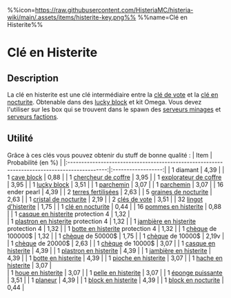 %%icon=https://raw.githubusercontent.com/HisteriaMC/histeria-wiki/main/.assets/items/histerite-key.png%%
%%name=Clé en Histerite%%

# Clé en Histerite

## Description
La clé en histerite est une clé intermédiaire entre la [clé de vote](https://histeria.fr/wiki/objets/vote-key) et la [clé en nocturite](https://histeria.fr/wiki/objets/nocturite-key). Obtenable dans des [lucky block](https://histeria.fr/wiki/blocs/lucky-block) et kit Omega. Vous devez l'utiliser sur les box qui se trouvent dans le spawn des [serveurs minages](https://histeria.fr/wiki/mondes/monde-minage) et [serveurs factions](https://histeria.fr/wiki/mondes/serveurs-faction).

## Utilité
Grâce à ces clés vous pouvez obtenir du stuff de bonne qualité :
| Item                                                                                         | Probabilité (en %) |
|:--------------------------------------------------------------------------------------------:|:------------------:|
| 1 diamant                                                                                    | 4,39               |
| 1 [cave block](https://histeria.fr/wiki/)                                                    | 0,88               |
| 1 [chercheur de coffre](https://histeria.fr/wiki/objets/unclaim-finder)                       | 3,95               |
| 1 [explorateur de coffre](https://histeria.fr/wiki/objets/chest-exporer)                      | 3,95               |
| 1 [lucky block](https://histeria.fr/wiki/blocs/lucky-block)                                 | 3,51               |
| 1 [parchemin](https://histeria.fr/wiki/objets/forge-note)                                     | 3,07               |
| 1 [parchemin](https://histeria.fr/wiki/objets/forge-note)                                     | 3,07               |
| 16 ender pearl                                                                               | 4,39               |
| 2 [terres fertilisées](https://histeria.fr/wiki/blocs/fertilized-dirt)                      | 2,63               |
| 5 [graines de nocturite](https://histeria.fr/wiki/objets/nocturite-seed)                      | 2,63               |
| 1 [cristal de nocturite](https://histeria.fr/wiki/objets/nocturite-crystal)                   | 2,19               |
| 2 [clés de vote](https://histeria.fr/wiki/objets/vote-key)                                    | 3,51               |
| 32 [lingot d'histerite](https://histeria.fr/wiki/objets/histerite-ingot)                      | 1,75               |
| 1 [clé en nocturite](https://histeria.fr/wiki/objets/nocturite-key)                           | 0,44               |
| 16 [pommes en histerite](https://histeria.fr/wiki/objets/histerite-apple)                     | 0,88               |
| 1 [casque en histerite](https://histeria.fr/wiki/armures/histerite-helmet) protection 4       | 1,32               |                
| 1 [plastron en histerite](https://histeria.fr/wiki/armures/histerite-chestplate) protection 4 | 1,32               |
| 1 [jambière en histerite](https://histeria.fr/wiki/armures/histerite-leggings) protection 4   | 1,32               |
| 1 [botte en histerite](https://histeria.fr/wiki/armures/histerite-boots) protection 4         | 1,32               |
| 1 [chèque](https://histeria.fr/wiki/objets/bank-note) de 100000$                              | 1,32               |
| 1 [chèque](https://histeria.fr/wiki/objets/bank-note) de 50000$                               | 1,75               |
| 1 [chèque](https://histeria.fr/wiki/objets/bank-note) de 10000$                               | 2,19v              |
| 1 [chèque](https://histeria.fr/wiki/objets/bank-note) de 20000$                               | 2,63               |
| 1 [chèque](https://histeria.fr/wiki/objets/bank-note) de 10000$                               | 3,07               |
| 1 [casque en histerite](https://histeria.fr/wiki/armures/histerite-helmet)                    | 4,39               |
| 1 [plastron en histerite](https://histeria.fr/wiki/armures/histerite-chestplate)              | 4,39               |
| 1 [jambière en histerite](https://histeria.fr/wiki/armures/histerite-leggings)                | 4,39               |
| 1 [botte en histerite](https://histeria.fr/wiki/armures/histerite-boots)                      | 4,39               |
| 1 [pioche en histerite](https://histeria.fr/wiki/outils/histerite-pickaxe)                    | 3,07               |
| 1 [hache en histerite](https://histeria.fr/wiki/outils/histerite-axe)                         | 3,07               |               
| 1 [houe en histerite](https://histeria.fr/wiki/outils/histerite-hoe)                          | 3,07               |
| 1 [pelle en histerite](https://histeria.fr/wiki/outils/histerite-shovel)                      | 3,07               |
| 1 [éponge puissante](https://histeria.fr/wiki/objets/sponge)                                  | 3,51               |
| 1 [planeur](https://histeria.fr/wiki/objets/glider)                                           | 4,39               |
| 1 [block en histerite](https://histeria.fr/wiki/blocs/histerite-block)                      | 4,39               |
| 1 [block en nocturite](https://histeria.fr/wiki/blocs/nocturite-block)                      | 0,44               |
